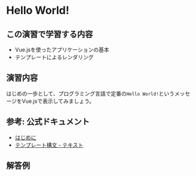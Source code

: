 # Hello World!

## この演習で学習する内容
- Vue.jsを使ったアプリケーションの基本
- テンプレートによるレンダリング

## 演習内容
はじめの一歩として、プログラミング言語で定番の`Hello World!`というメッセージをVue.jsで表示してみましょう。

## 参考: 公式ドキュメント
- [はじめに](https://jp.vuejs.org/v2/guide/index.html)
- [テンプレート構文 - テキスト](https://jp.vuejs.org/v2/guide/syntax.html#%E3%83%86%E3%82%AD%E3%82%B9%E3%83%88)

## 解答例

